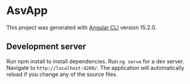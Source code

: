 # AsvApp

This project was generated with [Angular CLI](https://github.com/angular/angular-cli) version 15.2.0.

## Development server

Run npm install to install dependencies.
Run `ng serve` for a dev server. Navigate to `http://localhost:4200/`. The application will automatically reload if you change any of the source files.
